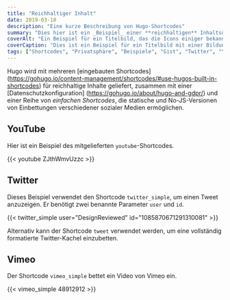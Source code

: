 ```yaml
---
title: "Reichhaltiger Inhalt"
date: 2019-03-10
description: "Eine kurze Beschreibung von Hugo-Shortcodes"
summary: "Dies hier ist ein _Beispiel_ einer **reichhaltigen** Inhaltsübersicht."
coverAlt: "Ein Beispiel für ein Titelbild, das die Icons einiger bekannter Medienorganisationen zeigt."
coverCaption: "Dies ist ein Beispiel für ein Titelbild mit einer Bildunterschrift."
tags: ["Shortcodes", "Privatsphäre", "Beispiele", "Gist", "Twitter", "YouTube", "Vimeo"]
---
```


Hugo wird mit mehreren [eingebauten Shortcodes] (https://gohugo.io/content-management/shortcodes/#use-hugos-built-in-shortcodes) für reichhaltige Inhalte geliefert, zusammen mit einer [Datenschutzkonfiguration] (https://gohugo.io/about/hugo-and-gdpr/) und einer Reihe von _einfachen Shortcodes_, die statische und No-JS-Versionen von Einbettungen verschiedener sozialer Medien ermöglichen.

## YouTube

Hier ist ein Beispiel des mitgelieferten `youtube`-Shortcodes.

{{< youtube ZJthWmvUzzc >}}

## Twitter

Dieses Beispiel verwendet den Shortcode `twitter_simple`, um einen Tweet anzuzeigen. Er benötigt zwei benannte Parameter `user` und `id`.

{{< twitter_simple user="DesignReviewed" id="1085870671291310081" >}}

Alternativ kann der Shortcode `tweet` verwendet werden, um eine vollständig formatierte Twitter-Kachel einzubetten.

## Vimeo

Der Shortcode `vimeo_simple` bettet ein Video von Vimeo ein.

{{< vimeo_simple 48912912 >}}
